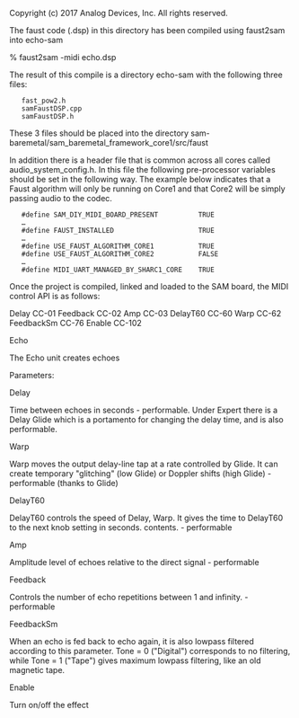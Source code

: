 Copyright (c) 2017 Analog Devices, Inc.  All rights reserved.

The faust code (.dsp) in this directory has been compiled using faust2sam into echo-sam

% faust2sam -midi echo.dsp

The result of this compile is a directory echo-sam with the following three files:

       fast_pow2.h
       samFaustDSP.cpp
       samFaustDSP.h

These 3 files should be placed into the directory sam-baremetal/sam_baremetal_framework_core1/src/faust

In addition there is a header file that is common across all cores called audio_system_config.h.   In this file the following pre-processor variables should be set in the following way.   The example below indicates that a Faust algorithm will only be running on Core1 and that Core2 will be simply passing audio to the codec. 

       #define SAM_DIY_MIDI_BOARD_PRESENT          TRUE
       …
       #define FAUST_INSTALLED                     TRUE
       …
       #define USE_FAUST_ALGORITHM_CORE1           TRUE
       #define USE_FAUST_ALGORITHM_CORE2           FALSE
       …
       #define MIDI_UART_MANAGED_BY_SHARC1_CORE    TRUE

Once the project is compiled, linked and loaded to the SAM board, the MIDI control API is as follows:


Delay CC-01
Feedback CC-02
Amp CC-03
DelayT60 CC-60
Warp CC-62
FeedbackSm CC-76
Enable CC-102

Echo

The Echo unit creates echoes

Parameters:

Delay

Time between echoes in seconds - performable. Under Expert there is a Delay Glide which is a portamento for changing the delay time, and is also performable.

Warp

Warp moves the output delay-line tap at a rate controlled by Glide. It can create temporary "glitching" (low Glide) or Doppler shifts (high Glide) - performable (thanks to Glide)


DelayT60

DelayT60 controls the speed of Delay, Warp. It gives the time to DelayT60 to the next knob setting in seconds. contents. - performable

Amp

Amplitude level of echoes relative to the direct signal - performable

Feedback

Controls the number of echo repetitions between 1 and infinity. - performable

FeedbackSm

When an echo is fed back to echo again, it is also lowpass filtered according to this parameter. Tone = 0 ("Digital") corresponds to no filtering, while Tone = 1 ("Tape") gives maximum lowpass filtering, like an old magnetic tape.

Enable

Turn on/off the effect
